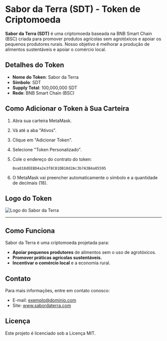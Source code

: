 # Sabor da Terra (SDT) - Token de Criptomoeda

**Sabor da Terra (SDT)** é uma criptomoeda baseada na BNB Smart Chain (BSC) criada para promover produtos agrícolas sem agrotóxicos e apoiar os pequenos produtores rurais. Nosso objetivo é melhorar a produção de alimentos sustentáveis e apoiar o comércio local.

## Detalhes do Token

- **Nome do Token**: Sabor da Terra
- **Símbolo**: SDT
- **Supply Total**: 100,000,000 SDT
- **Rede**: BNB Smart Chain (BSC)

## Como Adicionar o Token à Sua Carteira

1. Abra sua carteira MetaMask.
2. Vá até a aba "Ativos".
3. Clique em "Adicionar Token".
4. Selecione "Token Personalizado".
5. Cole o endereço do contrato do token:
   
   `0xa818dEEBD4a2e3f8C81DB10d2Ac3b7A3B4a85595`

6. O MetaMask vai preencher automaticamente o símbolo e a quantidade de decimais (18).

## Logo do Token

![Logo do Sabor da Terra](https://github.com/usuario/nome-do-repositorio/arquivo-da-logo.png)

---

## Como Funciona

Sabor da Terra é uma criptomoeda projetada para:

- **Apoiar pequenos produtores** de alimentos sem o uso de agrotóxicos.
- **Promover práticas agrícolas sustentáveis.**
- **Incentivar o comércio local** e a economia rural.

## Contato

Para mais informações, entre em contato conosco:

- E-mail: exemplo@dominio.com
- Site: www.sabordaterra.com

## Licença

Este projeto é licenciado sob a Licença MIT.
